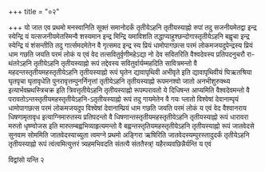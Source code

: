 +++
title = "०२"

+++
यो जात एव प्रथमो मनस्वानिति सूक्तं समानोदर्कं तृतीयेऽहनि तृतीयस्याह्नो
रुपां तदु सजनीयमेतद्वा इन्द्र स्येन्द्रि यं यत्सजनीयमेतस्मिन्वै
शस्यमान इन्द्र मिन्द्रि यमाविशति
तद्धाप्याहुश्छन्दोगास्तृतीयेऽहनि
बह्वृचा इन्द्र स्येन्द्रि यं शंसन्तीति तदु गार्त्समदमेतेन वै गृत्समद
इन्द्र स्य प्रियं धामोपागछत्स परमं लोकमजयदुपेन्द्रस्य प्रियं धाम
गछति जयति परमं लोकं य एवं वेद तत्सवितुर्वृणीमहेऽद्या नो देव सवितरिति
वैश्वदेवस्य प्रतिपदनुचरौ रा-थंतरेऽहनि तृतीयेऽहनि तृतीयस्याह्नो
रूपं तद्देवस्य सवितुर्वार्यम्महदिति सावित्रमन्तो वै
महदन्तस्तृतीयमहस्तृतीयेऽहनि
तृतीयस्याह्नो रूपं घृतेन द्यावापृथिवी अभीवृते इति
द्यावापृथिवीयं घिऋतश्रिया घृतपृचा घृतावृधेति
पुनरावृत्तम्पुनर्निनृत्तां
तृतीयेऽहनि तृतीयस्याह्नो रूपमनश्वो जातो अनभीशुरुक्थ्य
इत्यार्भवम्रथस्त्रिचक्र इति
त्रिवत्तृतीयेऽहनि तृतीयस्याह्नो रूपम्परावतो ये दिधिषन्त
आप्यमिति वैश्वदेवमन्तो वै
परावतोऽन्तस्तृतीयमहस्तृतीयेऽहनि-ऽतृतीयस्याह्नो
रूपं तदु गायमेतेन वै गयः प्लातो विश्वेषां देवानाम्पृयं धामोपागछत्स परमं
लोकमजयदुप विश्वेषां देवानाम्प्रियं धाम गछति जयति परमं लोकं य एवं वेद
वैश्वानराय धिषणामृतावृध इत्याग्निमारुतस्य प्रतिपदन्तो वै
धिषणान्तस्तृतीयमहस्तृतीयेऽहनि तृतीयस्याह्नो रूपं
धारावरा मरुतो धृष्ण्वोजस इति मारुतम्बह्वभिव्याहृत्यमन्तो वै
बह्वन्तस्तृतियमहस्तृतीयेऽहनि तृतीयस्याह्नो
रूपं जातवेदसे सुनवाम सोममिति जातवेदस्याच्युता त्वमग्ने प्रथमो
अङ्गिरा ऋषिरिति जातवेदस्यम्पुरस्तादुदर्कं तृतीयेऽहनि तृतीयस्याह्नो
रूपं त्वंत्वमित्युत्तरं त्र्यहमभिवदति संतत्यै संततैस्त्र्\!
यहैरव्यवछिन्नैर्यन्ति य एवं 

विद्वांसो यन्ति २




 

